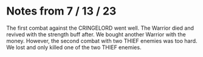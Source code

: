 # Notes from 7 / 13 / 23

The first combat against the CRINGELORD went well.
The Warrior died and revived with the strength buff after.
We bought another Warrior with the money.
However, the second combat with two THIEF enemies was too hard.
We lost and only killed one of the two THIEF enemies.
